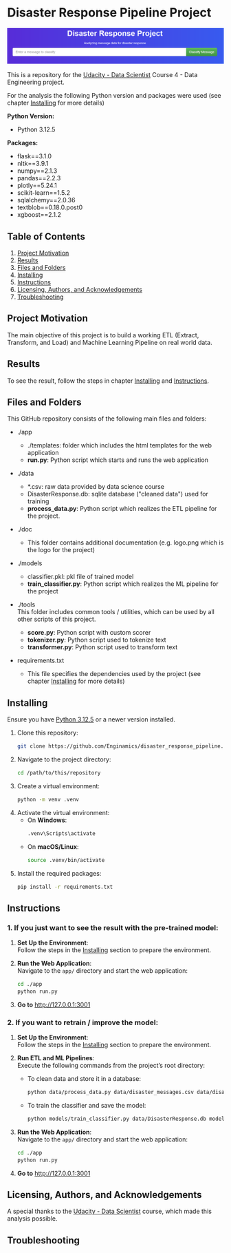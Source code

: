 # Disaster Response Pipeline Project

![Logo](./doc/logo.png)

This is a repository for the [Udacity - Data Scientist](https://www.udacity.com/course/data-scientist-nanodegree--nd025) Course 4 - Data Engineering project.

For the analysis the following Python version and packages were used (see chapter [Installing](#installing) for more details) 

**Python Version:**   
- Python 3.12.5

**Packages:**   
- flask==3.1.0   
- nltk==3.9.1   
- numpy==2.1.3   
- pandas==2.2.3   
- plotly==5.24.1   
- scikit-learn==1.5.2   
- sqlalchemy==2.0.36   
- textblob==0.18.0.post0   
- xgboost==2.1.2   

## Table of Contents

1. [Project Motivation](#project-motivation)
2. [Results](#results)
3. [Files and Folders](#files-and-folders)
4. [Installing](#installing)
5. [Instructions](#instructions)
6. [Licensing, Authors, and Acknowledgements](#licensing-authors-and-acknowledgements)
7. [Troubleshooting](#troubleshooting)

## Project Motivation

The main objective of this project is to build a working ETL (Extract, Transform, and Load) and Machine Learning Pipeline on real world data.

## Results

To see the result, follow the steps in chapter [Installing](#installing) and [Instructions](#instructions).

## Files and Folders

This GitHub repository consists of the following main files and folders:

- ./app   
    - ./templates: folder which includes the html templates for the web application      
    - **run.py**: Python script which starts and runs the web application   

- ./data   
    - *.csv: raw data provided by data science course   
    - DisasterResponse.db: sqlite database ("cleaned data") used for training   
    - **process_data.py**: Python script which realizes the ETL pipeline for the project.   

- ./doc
    - This folder contains additional documentation (e.g. logo.png which is the logo for the project)

- ./models   
    - classifier.pkl: pkl file of trained model   
    - **train_classifier.py**: Python script which realizes the ML pipeline for the project   

- ./tools   
    This folder includes common tools / utilities, which can be used by all other scripts of this project.
    - **score.py**: Python script with custom scorer   
    - **tokenizer.py**: Python script used to tokenize text   
    - **transformer.py**: Python script used to transform text   

- requirements.txt   
    - This file specifies the dependencies used by the project (see chapter [Installing](#installing) for more details) 

## Installing

Ensure you have [Python 3.12.5](https://www.python.org/downloads/release/python-3125/) or a newer version installed.

1. Clone this repository:
    ```bash
    git clone https://github.com/Enginamics/disaster_response_pipeline.git
    ```
2. Navigate to the project directory:
    ```bash
    cd /path/to/this/repository
    ```
3. Create a virtual environment:
    ```bash
    python -m venv .venv
    ```
4. Activate the virtual environment:
    - On **Windows**:
        ```bash
        .venv\Scripts\activate
        ```
    - On **macOS/Linux**:
        ```bash
        source .venv/bin/activate
        ```
5. Install the required packages:
    ```bash
    pip install -r requirements.txt
    ```

## Instructions

### 1. If you just want to see the result with the pre-trained model:

1. **Set Up the Environment**:   
   Follow the steps in the [Installing](#installing) section to prepare the environment.

2. **Run the Web Application**:   
   Navigate to the `app/` directory and start the web application:   
   ```bash
   cd ./app
   python run.py
   ```

3. **Go to** http://127.0.0.1:3001

### 2. If you want to retrain / improve the model:

1. **Set Up the Environment**:   
   Follow the steps in the [Installing](#installing) section to prepare the environment.

2. **Run ETL and ML Pipelines**:   
   Execute the following commands from the project’s root directory:   
   - To clean data and store it in a database:   
     ```bash
     python data/process_data.py data/disaster_messages.csv data/disaster_categories.csv data/DisasterResponse.db
     ```
   - To train the classifier and save the model:   
     ```bash
     python models/train_classifier.py data/DisasterResponse.db models/classifier.pkl
     ```

3. **Run the Web Application**:   
   Navigate to the `app/` directory and start the web application:   
   ```bash
   cd ./app
   python run.py
   ```

4. **Go to** http://127.0.0.1:3001

## Licensing, Authors, and Acknowledgements

A special thanks to the [Udacity - Data Scientist](https://www.udacity.com/course/data-scientist-nanodegree--nd025) course, which made this analysis possible.

## Troubleshooting
